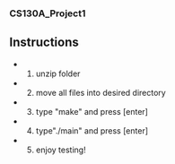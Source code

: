 ### CS130A_Project1
## Instructions <br/>
  *  1. unzip folder
  *  2. move all files into desired directory 
  *  3. type "make" and press [enter] 
  *  4. type"./main" and press [enter] 
  *  5. enjoy testing!
